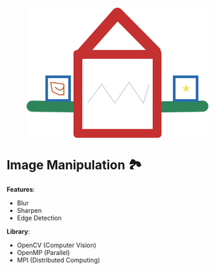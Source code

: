 <p align="center">
    <img src="logo.svg" />
</p>

# Image Manipulation 🏞️

**Features**:

- Blur
- Sharpen
- Edge Detection

**Library**:

- OpenCV (Computer Vision)
- OpenMP (Parallel)
- MPI (Distributed Computing)
